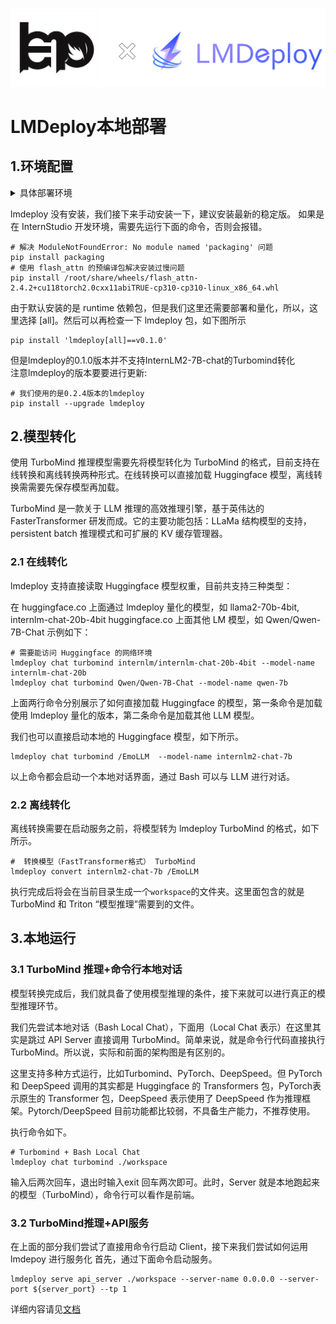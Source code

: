 ![](../assets/emoxlmdeploy.png)
# LMDeploy本地部署
## 1.环境配置
<details>
  
<summary>具体部署环境</summary>

Package                   Version  

------------------------- -----------  

accelerate                0.27.2  
addict                    2.4.0  
aiofiles                  23.2.1  
aiohttp                   3.9.3  
aiosignal                 1.3.1  
aliyun-python-sdk-core    2.14.0  
aliyun-python-sdk-kms     2.16.2  
altair                    5.2.0  
annotated-types           0.6.0  
anyio                     4.2.0  
async-timeout             4.0.3  
attrs                     23.2.0  
blinker                   1.7.0  
Brotli                    1.0.9  
cachetools                5.3.3  
certifi                   2023.11.17  
cffi                      1.16.0  
charset-normalizer        2.0.4  
click                     8.1.7  
contourpy                 1.2.0  
crcmod                    1.7  
cryptography              41.0.3  
cycler                    0.12.1  
datasets                  2.17.0  
dill                      0.3.8  
einops                    0.7.0  
exceptiongroup            1.2.0  
fastapi                   0.109.2  
ffmpy                     0.3.2  
filelock                  3.13.1  
fire                      0.5.0  
flash-attn                2.4.2  
fonttools                 4.49.0  
frozenlist                1.4.1  
fsspec                    2023.10.0  
fuzzywuzzy                0.18.0  
gitdb                     4.0.11  
GitPython                 3.1.42  
gmpy2                     2.1.2  
gradio                    3.50.2  
gradio_client             0.6.1  
h11                       0.14.0  
httpcore                  1.0.3  
httpx                     0.26.0  
huggingface-hub           0.20.3  
idna                      3.4  
importlib-metadata        6.11.0  
importlib-resources       6.1.1  
Jinja2                    3.1.2  
jmespath                  0.10.0  
jsonschema                4.21.1  
jsonschema-specifications 2023.12.1  
kiwisolver                1.4.5  
lmdeploy                  0.2.4  
markdown-it-py            3.0.0  
MarkupSafe                2.1.1  
matplotlib                3.8.3  
mdurl                     0.1.2  
mkl-fft                   1.3.8  
mkl-random                1.2.4  
mkl-service               2.4.0  
mmengine-lite             0.10.3  
mpmath                    1.3.0  
multidict                 6.0.5  
multiprocess              0.70.16  
networkx                  3.1  
ninja                     1.11.1.1  
numpy                     1.26.2  
nvidia-cublas-cu11        11.11.3.6  
nvidia-cuda-runtime-cu11  11.8.89  
nvidia-nccl-cu11          2.19.3  
openxlab                  0.0.34  
orjson                    3.9.14  
oss2                      2.17.0  
packaging                 23.2  
pandas                    2.2.0  
peft                      0.8.2  
Pillow                    9.5.0  
pip                       23.3.1  
platformdirs              4.2.0  
protobuf                  4.25.3  
psutil                    5.9.8  
pyarrow                   15.0.0  
pyarrow-hotfix            0.6  
pybind11                  2.11.1  
pycparser                 2.21  
pycryptodome              3.20.0 
pydantic                  2.6.1 
pydantic_core             2.16.2  
pydeck                    0.8.1b0  
pydub                     0.25.1  
Pygments                  2.17.2  
Pympler                   1.0.1  
pynvml                    11.5.0  
pyOpenSSL                 23.2.0  
pyparsing                 3.1.1  
PySocks                   1.7.1  
python-dateutil           2.8.2  
python-multipart          0.0.9  
pytz                      2023.4  
pytz-deprecation-shim     0.1.0.post0  
PyYAML                    6.0.1  
referencing               0.33.0  
regex                     2023.12.25  
requests                  2.28.2  
rich                      13.4.2  
rpds-py                   0.18.0  
safetensors               0.4.2  
semantic-version          2.10.0  
sentencepiece             0.1.99  
setuptools                60.2.0  
shortuuid                 1.0.11  
six                       1.16.0  
smmap                     5.0.1  
sniffio                   1.3.0  
starlette                 0.36.3  
streamlit                 1.24.0  
sudo                      1.0.0  
sympy                     1.11.1  
tenacity                  8.2.3  
termcolor                 2.4.0  
tiktoken                  0.6.0  
tokenizers                0.15.2  
toml                      0.10.2  
tomli                     2.0.1  
toolz                     0.12.1  
torch                     2.0.1  
torchaudio                2.0.2  
torchvision               0.15.2  
tornado                   6.4  
tqdm                      4.65.2  
transformers              4.37.1  
triton                    2.2.0  
typing_extensions         4.9.0  
tzdata                    2024.1  
tzlocal                   4.3.1  
urllib3                   1.26.18  
uvicorn                   0.27.1  
validators                0.22.0  
watchdog                  4.0.0  
websockets                11.0.3  
wheel                     0.41.2  
xxhash                    3.4.1  
yapf                      0.40.2  
yarl                      1.9.4  
zipp                      3.17.0  
</details>

lmdeploy 没有安装，我们接下来手动安装一下，建议安装最新的稳定版。 如果是在 InternStudio 开发环境，需要先运行下面的命令，否则会报错。 
```
# 解决 ModuleNotFoundError: No module named 'packaging' 问题
pip install packaging
# 使用 flash_attn 的预编译包解决安装过慢问题
pip install /root/share/wheels/flash_attn-2.4.2+cu118torch2.0cxx11abiTRUE-cp310-cp310-linux_x86_64.whl
```
由于默认安装的是 runtime 依赖包，但是我们这里还需要部署和量化，所以，这里选择 [all]。然后可以再检查一下 lmdeploy 包，如下图所示
```
pip install 'lmdeploy[all]==v0.1.0'
```
但是lmdeploy的0.1.0版本并不支持InternLM2-7B-chat的Turbomind转化  
注意lmdeploy的版本要要进行更新:  
```
# 我们使用的是0.2.4版本的lmdeploy
pip install --upgrade lmdeploy
```

## 2.模型转化
使用 TurboMind 推理模型需要先将模型转化为 TurboMind 的格式，目前支持在线转换和离线转换两种形式。在线转换可以直接加载 Huggingface 模型，离线转换需需要先保存模型再加载。

TurboMind 是一款关于 LLM 推理的高效推理引擎，基于英伟达的 FasterTransformer 研发而成。它的主要功能包括：LLaMa 结构模型的支持，persistent batch 推理模式和可扩展的 KV 缓存管理器。
### 2.1 在线转化
lmdeploy 支持直接读取 Huggingface 模型权重，目前共支持三种类型：

在 huggingface.co 上面通过 lmdeploy 量化的模型，如 llama2-70b-4bit, internlm-chat-20b-4bit
huggingface.co 上面其他 LM 模型，如 Qwen/Qwen-7B-Chat
示例如下：
```
# 需要能访问 Huggingface 的网络环境
lmdeploy chat turbomind internlm/internlm-chat-20b-4bit --model-name internlm-chat-20b
lmdeploy chat turbomind Qwen/Qwen-7B-Chat --model-name qwen-7b
```
上面两行命令分别展示了如何直接加载 Huggingface 的模型，第一条命令是加载使用 lmdeploy 量化的版本，第二条命令是加载其他 LLM 模型。

我们也可以直接启动本地的 Huggingface 模型，如下所示。
```
lmdeploy chat turbomind /EmoLLM  --model-name internlm2-chat-7b
```
以上命令都会启动一个本地对话界面，通过 Bash 可以与 LLM 进行对话。
### 2.2 离线转化
离线转换需要在启动服务之前，将模型转为 lmdeploy TurboMind 的格式，如下所示。
```
#  转换模型（FastTransformer格式） TurboMind
lmdeploy convert internlm2-chat-7b /EmoLLM
```
执行完成后将会在当前目录生成一个```workspace```的文件夹。这里面包含的就是 TurboMind 和 Triton “模型推理”需要到的文件。
## 3.本地运行
### 3.1 TurboMind 推理+命令行本地对话
模型转换完成后，我们就具备了使用模型推理的条件，接下来就可以进行真正的模型推理环节。

我们先尝试本地对话（Bash Local Chat），下面用（Local Chat 表示）在这里其实是跳过 API Server 直接调用 TurboMind。简单来说，就是命令行代码直接执行 TurboMind。所以说，实际和前面的架构图是有区别的。

这里支持多种方式运行，比如Turbomind、PyTorch、DeepSpeed。但 PyTorch 和 DeepSpeed 调用的其实都是 Huggingface 的 Transformers 包，PyTorch表示原生的 Transformer 包，DeepSpeed 表示使用了 DeepSpeed 作为推理框架。Pytorch/DeepSpeed 目前功能都比较弱，不具备生产能力，不推荐使用。

执行命令如下。
```
# Turbomind + Bash Local Chat
lmdeploy chat turbomind ./workspace
```
输入后两次回车，退出时输入exit 回车两次即可。此时，Server 就是本地跑起来的模型（TurboMind），命令行可以看作是前端。
### 3.2 TurboMind推理+API服务
在上面的部分我们尝试了直接用命令行启动 Client，接下来我们尝试如何运用 lmdepoy 进行服务化
首先，通过下面命令启动服务。
```
lmdeploy serve api_server ./workspace --server-name 0.0.0.0 --server-port ${server_port} --tp 1
```
详细内容请见[文档](https://lmdeploy.readthedocs.io/zh-cn/stable/serving/restful_api.html)
